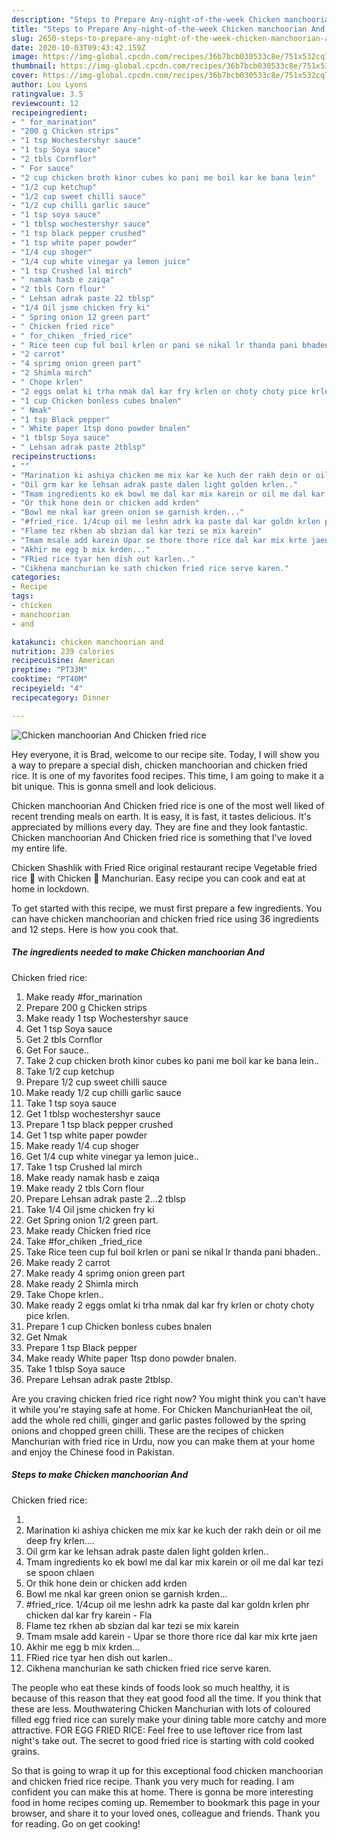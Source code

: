 ```yaml
---
description: "Steps to Prepare Any-night-of-the-week Chicken manchoorian And  Chicken fried rice"
title: "Steps to Prepare Any-night-of-the-week Chicken manchoorian And  Chicken fried rice"
slug: 2650-steps-to-prepare-any-night-of-the-week-chicken-manchoorian-and-chicken-fried-rice
date: 2020-10-03T09:43:42.159Z
image: https://img-global.cpcdn.com/recipes/36b7bcb030533c8e/751x532cq70/chicken-manchoorian-and-chicken-fried-rice-recipe-main-photo.jpg
thumbnail: https://img-global.cpcdn.com/recipes/36b7bcb030533c8e/751x532cq70/chicken-manchoorian-and-chicken-fried-rice-recipe-main-photo.jpg
cover: https://img-global.cpcdn.com/recipes/36b7bcb030533c8e/751x532cq70/chicken-manchoorian-and-chicken-fried-rice-recipe-main-photo.jpg
author: Lou Lyons
ratingvalue: 3.5
reviewcount: 12
recipeingredient:
- " for_marination"
- "200 g Chicken strips"
- "1 tsp Wochestershyr sauce"
- "1 tsp Soya sauce"
- "2 tbls Cornflor"
- " For sauce"
- "2 cup chicken broth kinor cubes ko pani me boil kar ke bana lein"
- "1/2 cup ketchup"
- "1/2 cup sweet chilli sauce"
- "1/2 cup chilli garlic sauce"
- "1 tsp soya sauce"
- "1 tblsp wochestershyr sauce"
- "1 tsp black pepper crushed"
- "1 tsp white paper powder"
- "1/4 cup shoger"
- "1/4 cup white vinegar ya lemon juice"
- "1 tsp Crushed lal mirch"
- " namak hasb e zaiqa"
- "2 tbls Corn flour"
- " Lehsan adrak paste 22 tblsp"
- "1/4 Oil jsme chicken fry ki"
- " Spring onion 12 green part"
- " Chicken fried rice"
- " for_chiken _fried_rice"
- " Rice teen cup ful boil krlen or pani se nikal lr thanda pani bhaden"
- "2 carrot"
- "4 sprimg onion green part"
- "2 Shimla mirch"
- " Chope krlen"
- "2 eggs omlat ki trha nmak dal kar fry krlen or choty choty pice krlen"
- "1 cup Chicken bonless cubes bnalen"
- " Nmak"
- "1 tsp Black pepper"
- " White paper 1tsp dono powder bnalen"
- "1 tblsp Soya sauce"
- " Lehsan adrak paste 2tblsp"
recipeinstructions:
- ""
- "Marination ki ashiya chicken me mix kar ke kuch der rakh dein or oil me deep fry krlen...."
- "Oil grm kar ke lehsan adrak paste dalen light golden krlen.."
- "Tmam ingredients ko ek bowl me dal kar mix karein or oil me dal kar tezi se spoon chlaen"
- "Or thik hone dein or chicken add krden"
- "Bowl me nkal kar green onion se garnish krden..."
- "#fried_rice. 1/4cup oil me leshn adrk ka paste dal kar goldn krlen phr chicken dal kar fry karein Fla"
- "Flame tez rkhen ab sbzian dal kar tezi se mix karein"
- "Tmam msale add karein Upar se thore thore rice dal kar mix krte jaen"
- "Akhir me egg b mix krden..."
- "FRied rice tyar hen dish out karlen.."
- "Cikhena manchurian ke sath chicken fried rice serve karen."
categories:
- Recipe
tags:
- chicken
- manchoorian
- and

katakunci: chicken manchoorian and 
nutrition: 239 calories
recipecuisine: American
preptime: "PT33M"
cooktime: "PT40M"
recipeyield: "4"
recipecategory: Dinner

---
```



![Chicken manchoorian And 
Chicken fried rice](https://img-global.cpcdn.com/recipes/36b7bcb030533c8e/751x532cq70/chicken-manchoorian-and-chicken-fried-rice-recipe-main-photo.jpg)

Hey everyone, it is Brad, welcome to our recipe site. Today, I will show you a way to prepare a special dish, chicken manchoorian and 
chicken fried rice. It is one of my favorites food recipes. This time, I am going to make it a bit unique. This is gonna smell and look delicious.

Chicken manchoorian And 
Chicken fried rice is one of the most well liked of recent trending meals on earth. It is easy, it is fast, it tastes delicious. It's appreciated by millions every day. They are fine and they look fantastic. Chicken manchoorian And 
Chicken fried rice is something that I've loved my entire life.

Chicken Shashlik with Fried Rice original restaurant recipe Vegetable fried rice 🍚 with Chicken 🐓 Manchurian. Easy recipe you can cook and eat at home in lockdown.


To get started with this recipe, we must first prepare a few ingredients. You can have chicken manchoorian and 
chicken fried rice using 36 ingredients and 12 steps. Here is how you cook that.

<!--inarticleads1-->

##### The ingredients needed to make Chicken manchoorian And 
Chicken fried rice:

1. Make ready  #for_marination
1. Prepare 200 g Chicken strips
1. Make ready 1 tsp Wochestershyr sauce
1. Get 1 tsp Soya sauce
1. Get 2 tbls Cornflor
1. Get  For sauce..
1. Take 2 cup chicken broth kinor cubes ko pani me boil kar ke bana lein..
1. Take 1/2 cup ketchup
1. Prepare 1/2 cup sweet chilli sauce
1. Make ready 1/2 cup chilli garlic sauce
1. Take 1 tsp soya sauce
1. Get 1 tblsp wochestershyr sauce
1. Prepare 1 tsp black pepper crushed
1. Get 1 tsp white paper powder
1. Make ready 1/4 cup shoger
1. Get 1/4 cup white vinegar ya lemon juice..
1. Take 1 tsp Crushed lal mirch
1. Make ready  namak hasb e zaiqa
1. Make ready 2 tbls Corn flour
1. Prepare  Lehsan adrak paste 2...2 tblsp
1. Take 1/4 Oil jsme chicken fry ki
1. Get  Spring onion 1/2 green part.
1. Make ready  Chicken fried rice
1. Take  #for_chiken _fried_rice
1. Take  Rice teen cup ful boil krlen or pani se nikal lr thanda pani bhaden..
1. Make ready 2 carrot
1. Make ready 4 sprimg onion green part
1. Make ready 2 Shimla mirch
1. Take  Chope krlen..
1. Make ready 2 eggs omlat ki trha nmak dal kar fry krlen or choty choty pice krlen.
1. Prepare 1 cup Chicken bonless cubes bnalen
1. Get  Nmak
1. Prepare 1 tsp Black pepper
1. Make ready  White paper 1tsp dono powder bnalen.
1. Take 1 tblsp Soya sauce
1. Prepare  Lehsan adrak paste 2tblsp.


Are you craving chicken fried rice right now? You might think you can&#39;t have it while you&#39;re staying safe at home. For Chicken ManchurianHeat the oil, add the whole red chilli, ginger and garlic pastes followed by the spring onions and chopped green chilli. These are the recipes of chicken Manchurian with fried rice in Urdu, now you can make them at your home and enjoy the Chinese food in Pakistan. 

<!--inarticleads2-->

##### Steps to make Chicken manchoorian And 
Chicken fried rice:

1. 
1. Marination ki ashiya chicken me mix kar ke kuch der rakh dein or oil me deep fry krlen....
1. Oil grm kar ke lehsan adrak paste dalen light golden krlen..
1. Tmam ingredients ko ek bowl me dal kar mix karein or oil me dal kar tezi se spoon chlaen
1. Or thik hone dein or chicken add krden
1. Bowl me nkal kar green onion se garnish krden...
1. #fried_rice. 1/4cup oil me leshn adrk ka paste dal kar goldn krlen phr chicken dal kar fry karein - Fla
1. Flame tez rkhen ab sbzian dal kar tezi se mix karein
1. Tmam msale add karein - Upar se thore thore rice dal kar mix krte jaen
1. Akhir me egg b mix krden...
1. FRied rice tyar hen dish out karlen..
1. Cikhena manchurian ke sath chicken fried rice serve karen.


The people who eat these kinds of foods look so much healthy, it is because of this reason that they eat good food all the time. If you think that these are less. Mouthwatering Chicken Manchurian with lots of coloured filled egg fried rice can surely make your dining table more catchy and more attractive. FOR EGG FRIED RICE: Feel free to use leftover rice from last night&#39;s take out. The secret to good fried rice is starting with cold cooked grains. 

So that is going to wrap it up for this exceptional food chicken manchoorian and 
chicken fried rice recipe. Thank you very much for reading. I am confident you can make this at home. There is gonna be more interesting food in home recipes coming up. Remember to bookmark this page in your browser, and share it to your loved ones, colleague and friends. Thank you for reading. Go on get cooking!
